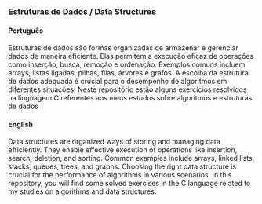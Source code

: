 ### Estruturas de Dados / Data Structures

#### Português
Estruturas de dados são formas organizadas de armazenar e gerenciar dados de maneira eficiente. Elas permitem a execução eficaz de operações como inserção, busca, remoção e ordenação. Exemplos comuns incluem arrays, listas ligadas, pilhas, filas, árvores e grafos. A escolha da estrutura de dados adequada é crucial para o desempenho de algoritmos em diferentes situações.
Neste repositório estão alguns exercícios resolvidos na linguagem C referentes aos meus estudos sobre algoritmos e estruturas de dados

#### English
Data structures are organized ways of storing and managing data efficiently. They enable effective execution of operations like insertion, search, deletion, and sorting. Common examples include arrays, linked lists, stacks, queues, trees, and graphs. Choosing the right data structure is crucial for the performance of algorithms in various scenarios. In this repository, you will find some solved exercises in the C language related to my studies on algorithms and data structures.

